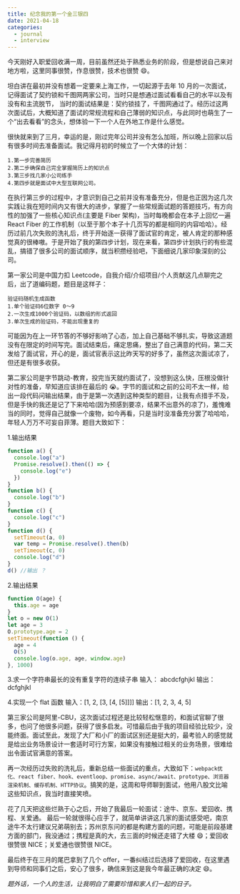 ```yaml
---
title: 纪念我的第一个金三银四
date: 2021-04-18
categories: 
  - journal
  - interview
---
```


今天刚好入职爱回收满一周，目前虽然还处于熟悉业务的阶段，但是想说自己来对地方啦，这里同事很赞，作息很赞，技术也很赞 😄。

坦白讲在最初并没有想着一定要来上海工作，一切起源于去年 10 月的一次面试，记得面试了契约锁和千图网两家公司，当时只是想通过面试看看自己的水平以及有没有和主流脱节，
当时的面试结果是：契约锁挂了，千图网通过了。经历过这两次面试后，大概知道了面试的常规流程和自己薄弱的知识点，与此同时也萌生了一个“出去看看”的念头，想体验一下一个人在外地工作是什么感觉。

很快就来到了三月，幸运的是，刚过完年公司并没有怎么加班，所以晚上回家以后有很多时间去准备面试。我记得月初的时候立了一个大体的计划：

```
1.第一步完善简历
2.第二步确保自己完全掌握简历上的知识点
3.第三步找几家小公司练手
4.第四步就是面试中大型互联网公司。
```

在执行第三步的过程中，才意识到自己之前并没有准备充分，但是也正因为这几次实践让我在短时间内又有很大的进步，掌握了一些常规面试题的答题技巧，有方向性的加强了一些核心知识点(主要是 Fiber 架构)，当时每晚都会在本子上回忆一遍 React Fiber 的工作机制（以至于那个本子十几页写的都是相同的内容哈哈）。经历过前几次失败的洗礼后，终于开始逐一获得了面试官的肯定，被人肯定的那种感觉真的很棒嗷。于是开始了我的第四步计划，现在来看，第四步计划执行的有些混乱，搞错了很多公司的面试顺序，就当积攒经验吧，下面细说几家印象深刻的公司。

第一家公司是中国力扣 Leetcode，自我介绍/介绍项目/个人贡献这几点聊完之后，出了道编码题，题目是这样子：

```
验证码随机生成函数
1.单个验证码6位数字 0～9
2.一次生成1000个验证码，以数组的形式返回
3.单次生成的验证码，不能出现重复的
```

可能因为在上一环节答的不够好影响了心态，加上自己基础不够扎实，导致这道题没有在限定的时间写完。面试结束后，痛定思痛，整出了自己满意的代码，第二天发给了面试官，开心的是，面试官表示这比昨天写的好多了，虽然这次面试凉了，但还是有很多收获。

第二家公司是字节跳动-教育，投完当天就约面试了，没想到这么快，压根没做针对性的准备，早知道应该排在最后的 😭。字节的面试和之前的公司不太一样，给出一段代码问输出结果，由于是第一次遇到这种类型的题目，让我有点措手不及，但是手快的我还是记了下来哈哈(因为预感到要凉，结果不出意外的凉了)，羞愧难当的同时，觉得自己就像一个废物，如今再看，只是当时没准备充分罢了哈哈哈，年轻人万万不可妄自菲薄。题目大致如下：

1.输出结果

```js
function a() {
  console.log("a")
  Promise.resolve().then(() => {
    console.log("e")
  })
}
function b() {
  console.log("b")
}
function c() {
  console.log("c")
}
function d() {
  setTimeout(a, 0)
  var temp = Promise.resolve().then(b)
  setTimeout(c, 0)
  console.log("d")
}
d() //输出 ？
```

2.输出结果

```js
function O(age) {
  this.age = age
}
let o = new O(1)
let age = 3
O.prototype.age = 2
setTimeout(function () {
  age = 4
  O(5)
  console.log(o.age, age, window.age)
}, 1000)
```

3.求一个字符串最长的没有重复字符的连续子串
输入： abcdcfghjkl
输出：dcfghjkl

4.实现一个 flat 函数
输入：[1, 2, [3, [4, [5]]]]
输出：[1, 2, 3, 4, 5]

第三家公司是阿里-CBU，这次面试过程还是比较轻松惬意的，和面试官聊了很多，也问了他很多问题，获得了很多启发。可惜最后由于我的项目经验比较少，没能终面。面试至此，发现了大厂和小厂的面试区别还是挺大的，最考验人的感觉就是给出业务场景设计一套适时可行方案，如果没有接触过相关的业务场景，很难给出令面试官满意的答案。

再一次经历过失败的洗礼后，重新总结一些面试的重点，大致如下：`webpack优化、react fiber、hook、eventloop、promise、async/await、prototype、浏览器渲染机制、缓存机制、HTTP协议`。搞笑的是，这周和导师聊到面试，他用八股文比喻这些知识点，我当时直接笑喷。

花了几天把这些烂熟于心之后，开始了我最后一轮面试：途牛、京东、爱回收、携程、关爱通。
最后一轮就很得心应手了，就简单讲讲这几家的面试感受吧，南京途牛不太行建议兄弟萌别去；苏州京东问的都是构建方面的问题，可能是前段基建方面的部门，我没通过；携程是真的大，去三面的时候还走错了大楼 😄；爱回收很赞很 NICE；关爱通也很赞很 NICE。

最后终于在三月的尾巴拿到了几个 offer，一番纠结过后选择了爱回收，在这里遇到导师和同事们之后，安心了很多，确信来到这是我今年最正确的决定 😄。

_题外话，一个人的生活，让我明白了需要珍惜和家人们一起的日子。_
